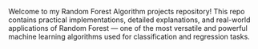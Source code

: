Welcome to my Random Forest Algorithm projects repository! This repo contains practical implementations, detailed explanations, and real-world applications of Random Forest — one of the most versatile and powerful machine learning algorithms used for classification and regression tasks.
